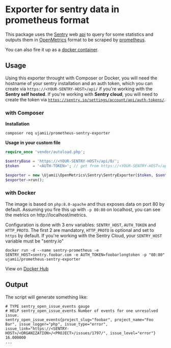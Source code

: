 # Exporter for sentry data in prometheus format

This package uses the [Sentry](https://sentry.io/) web [api](https://docs.sentry.io/api/) to query for some statistics and outputs them in [OpenMetrics](https://github.com/OpenObservability/OpenMetrics) format to be scraped by [prometheus](https://prometheus.io/).

You can also fire it up as a [docker container](#with-docker).

## Usage

Using this exporter throught with Composer or Docker, you will need the hostname of your sentry installation and an auth token, which you can create via `https://<YOUR-SENTRY-HOST>/api/` if you're working with the **Sentry self hosted**. If you're working with **Sentry cloud**, you will need to create the token via [`https://sentry.io/settings/account/api/auth-tokens/`](https://sentry.io/settings/account/api/auth-tokens/).

### with Composer

**Installation**

```shell
composer req ujamii/prometheus-sentry-exporter
```

**Usage in your custom file**

```php
require_once 'vendor/autoload.php';

$sentryBase = 'https://<YOUR-SENTRY-HOST>/api/0/';
$token      = '<AUTH-TOKEN>'; // get from https://<YOUR-SENTRY-HOST>/api/

$exporter = new \Ujamii\OpenMetrics\Sentry\SentryExporter($token, $sentryBase);
$exporter->run();
```

### with Docker

The image is based on `php:8.0-apache` and thus exposes data on port 80 by default. Assuming you fire this up with `-p 80:80` on localhost, you can see the metrics on http://localhost/metrics.

Configuration is done with 3 env variables: `SENTRY_HOST`, `AUTH_TOKEN` and `HTTP_PROTO`.
The first 2 are mandatory, `HTTP_PROTO` is optional and set to `https` by default. If you're working with the Sentry Cloud, your `SENTRY_HOST` variable must be "sentry.io"

```shell
docker run -d --name sentry-prometheus -e SENTRY_HOST=sentry.foobar.com -e AUTH_TOKEN=foobarlongtoken -p "80:80" ujamii/prometheus-sentry-exporter
```

View on [Docker Hub](https://hub.docker.com/r/ujamii/prometheus-sentry-exporter)

## Output

The script will generate something like:

```
# TYPE sentry_open_issue_events gauge
# HELP sentry_open_issue_events Number of events for one unresolved issue.
sentry_open_issue_events{project_slug="foobar", project_name="Foo Bar", issue_logger="php", issue_type="error", issue_link="https://<SENTRY-HOST>/<ORGANIZATION>/<PROJECT>/issues/1797/", issue_level="error"} 16.000000
...
```
